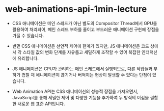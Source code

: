 # web-animations-api-1min-lecture


- CSS 애니메이션은 메인 스레드가 아닌 별도의 Compositor Thread에서 GPU를 활용하여 처리되어, 메인 스레드 부하를 줄이고 부드러운 애니메이션 구현에 장점을 가질 수 있습니다.

- 반면 CSS 애니메이션은 선언적 제어에 한계가 있지만, JS 애니메이션은 코드 상에서 각 스타일 값의 변화 단계를 자유롭고 세밀하게 조작할 수 있어 복잡한 인터랙션에 유리합니다.

- JS 애니메이션은 CPU가 관리하는 메인 스레드에서 실행되므로, 다른 작업들과 부하가 겹칠 때 애니메이션이 끊기거나 버벅이는 현상이 발생할 수 있다는 단점이 있습니다.

- Web Animation API는 CSS 애니메이션의 성능적 장점을 가져오면서, JavaScript를 통해 세밀한 제어 및 다양한 기능을 추가하여 두 방식의 이점을 결합한 새로운 웹 표준 API입니다.